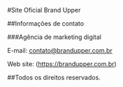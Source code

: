 #Site Oficial Brand Upper

##Informações de contato

###Agência de marketing digital

E-mail: contato@brandupper.com.br

Web site: (https://brandupper.com.br)

##Todos os direitos reservados.